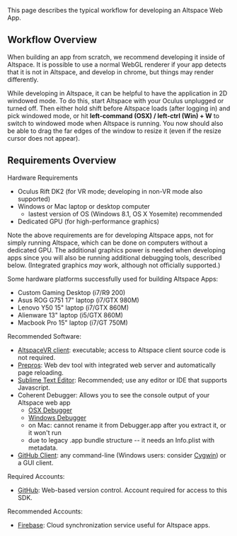 This page describes the typical workflow for developing an Altspace Web App.

## Workflow Overview

When building an app from scratch, we recommend developing it inside of Altspace. It is possible to use a normal WebGL renderer if your app detects that it is not in Altspace, and develop in chrome, but things may render differently.

While developing in Altspace, it can be helpful to have the application in 2D windowed mode. To do this, start Altspace with your Oculus unplugged or turned off. Then either hold shift before Altspace loads (after logging in) and pick windowed mode, or hit **left-command (OSX) / left-ctrl (Win) + W** to switch to windowed mode when Altspace is running. You now should also be able to drag the far edges of the window to resize it (even if the resize cursor does not appear). 

## Requirements Overview

Hardware Requirements
* Oculus Rift DK2 (for VR mode; developing in non-VR mode also supported)
* Windows or Mac laptop or desktop computer
  * lastest version of OS (Windows 8.1, OS X Yosemite) recommended
* Dedicated GPU (for high-performance graphics)

Note the above requirements are for developing Altspace apps, not for simply running Altspace, which can be done on computers without a dedicated GPU.  The additional graphics power is needed when developing apps since you will also be running additional debugging tools, described below. (Integrated graphics *may* work, although not officially supported.)

Some hardware platforms successfully used for building Altspace Apps:
* Custom Gaming Desktop (i7/R9 200)
* Asus ROG G751 17" laptop (i7/GTX 980M)
* Lenovo Y50 15" laptop (i7/GTX 860M)
* Alienware 13" laptop (i5/GTX 860M)
* Macbook Pro 15" laptop (i7/GT 750M)

Recommended Software:
* [AltspaceVR client]: executable; access to Altspace client source code is not required.
* [Prepros]: Web dev tool with integrated web server and automatically page reloading.
* [Sublime Text Editor]: Recommended; use any editor or IDE that supports Javascript.
* Coherent Debugger: Allows you to see the console output of your Altspace web app
    * [OSX Debugger]
    * [Windows Debugger]
    * on Mac: cannot rename it from Debugger.app after you extract it, or it won't run
    * due to legacy .app bundle structure -- it needs an Info.plist with metadata.
* [GitHub Client]: any command-line (Windows users: consider [Cygwin]) or a GUI client. 

Required Accounts:
* [GitHub]: Web-based version control. Account required for access to this SDK.

Recommended Accounts:
* [Firebase]: Cloud synchronization service useful for Altspace apps.

[AltspaceVR client]: http://account.altspacevr.com
[Firebase]: http://firebase.com
[Prepros]: https://prepros.io/
[Sublime Text Editor]: http://www.sublimetext.com/
[GitHub]: https://github.com/
[GitHub Client]: http://git-scm.com/downloads/guis
[Cygwin]: https://www.cygwin.com/
[OSX Debugger]: http://sdk.altvr.com/debugger/DebuggerMacOSX.zip
[Windows Debugger]: http://sdk.altvr.com/debugger/DebuggerWindows.zip
